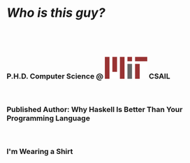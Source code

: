 # <em>Who is this guy?</em>
<br>
<h3 class="fragment">P.H.D. Computer Science @ <img src="./img/mit.png" height="50" style="margin-bottom: 0; margin-top: 25px" /> CSAIL</h3><br>

<h3 class="fragment">Published Author: Why Haskell Is Better Than Your Programming Language</h3><br>

<h3 class="fragment">I'm Wearing a Shirt</h3>

